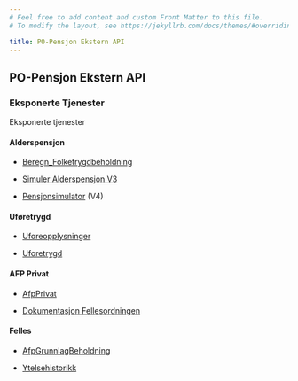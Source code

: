 ```yaml
---
# Feel free to add content and custom Front Matter to this file.
# To modify the layout, see https://jekyllrb.com/docs/themes/#overriding-theme-defaults

title: PO-Pensjon Ekstern API
---
```

## PO-Pensjon Ekstern API

### Eksponerte Tjenester

Eksponerte tjenester

#### Alderspensjon

* [Beregn_Folketrygdbeholdning](api/alderspensjon/folketrygdbeholdning/folketrygdbeholdning.html)

* [Simuler Alderspensjon V3](api/alderspensjon/simulering/simulerAlderspensjonV3.html)

* [Pensjonsimulator](https://pensjonssimulator.ekstern.dev.nav.no/swagger-ui/index.html) (V4)

#### Uføretrygd 

* [Uforeopplysninger](api/uforeopplysninger/uforeopplysninger.html)

* [Uforetrygd](api/uforetrygd/Uforetrygd.html)

#### AFP Privat

* [AfpPrivat](api/afpprivat/AfpPrivat.html)

* [Dokumentasjon Fellesordningen](fellesordningen/fellesordningen.markdown)

#### Felles

* [AfpGrunnlagBeholdning](api/afpgrunnlagbeholdning/afp-grunnlag-beholdning.html)

* [Ytelsehistorikk](api/ytelsehistorikk/ytelsehistorikk.html)

